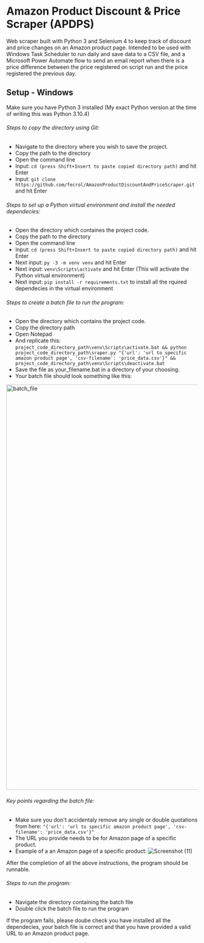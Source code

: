 # Amazon Product Discount & Price Scraper (APDPS)

Web scraper built with Python 3 and Selenium 4 to keep track of discount and price changes on an Amazon product page. Intended to be used with Windows Task Scheduler to run daily and save data to a CSV file, and a Microsoft Power Automate flow to send an email report when there is a price difference between the price registered on script run and the price registered the previous day.

## Setup - Windows

Make sure you have Python 3 installed (My exact Python version at the time of writing this was Python 3.10.4)

###### Steps to copy the directory using Git:
- Navigate to the directory where you wish to save the project.
- Copy the path to the directory
- Open the command line
- Input: ```cd (press Shift+Insert to paste copied directory path)``` and hit Enter
- Input: ```git clone https://github.com/fecrol/AmazonProductDiscountAndPriceScraper.git``` and hit Enter

###### Steps to set up a Python virtual environment and install the needed dependecies:
- Open the directory which containes the project code.
- Copy the path to the directory
- Open the command line
- Input: ```cd (press Shift+Insert to paste copied directory path)``` and hit Enter
- Next input: ```py -3 -m venv venv``` and hit Enter
- Next input: ```venv\Scripts\activate``` and hit Enter (This will activate the Python virtual environment)
- Next input: ```pip install -r requirements.txt``` to install all the rquired dependecies in the virtual environment

###### Steps to create a batch file to run the program:
- Open the directory which contains the project code.
- Copy the directory path
- Open Notepad
- And replicate this:
```project_code_directory_path\venv\Scripts\activate.bat && python project_code_directory_path\sraper.py "{'url': 'url to specific amazon product page', 'csv-filename': 'price_data.csv'}" && project_code_directory_path\venv\Scripts\deactivate.bat```
- Save the file as your_filename.bat in a directory of your choosing.
- Your batch file should look something like this:
<img width="1064" alt="batch_file" src="https://user-images.githubusercontent.com/38907699/183686677-ad8a9bdf-d39f-428f-ae1b-67ff2d31adeb.PNG">

###### Key points regarding the batch file:
- Make sure you don't accidentaly remove any single or double quotations from here: ```"{'url': 'url to specific amazon product page', 'csv-filename': 'price_data.csv'}"```
- The URL you provide needs to be for Amazon page of a specific product.
- Example of a an Amazon page of a specific product:
![Screenshot (11)](https://user-images.githubusercontent.com/38907699/183686007-70368ffd-d0c9-47ac-b6a3-61493d55b3d8.png)

After the completion of all the above instructions, the program should be runnable.

###### Steps to run the program:
- Navigate the directory containing the batch file
- Double click the batch file to run the program

If the program fails, please doube check you have installed all the dependecies, your batch file is correct and that you have provided a valid URL to an Amazon product page.
